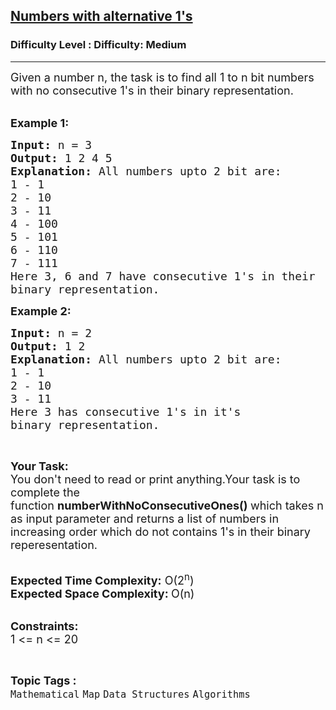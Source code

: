 <h2><a href="https://www.geeksforgeeks.org/problems/numbers-with-alternative-1s4819/1?page=13&difficulty=Medium&status=unsolved&sortBy=submissions">Numbers with alternative 1's</a></h2><h3>Difficulty Level : Difficulty: Medium</h3><hr><div class="problems_problem_content__Xm_eO"><p><span style="font-size:18px">Given a number n, the task is to find all 1 to n bit numbers with no consecutive 1's in their binary representation. </span><br>
&nbsp;</p>

<p><span style="font-size:18px"><strong>Example 1:</strong></span></p>

<pre><span style="font-size:18px"><strong>Input: </strong>n = 3
<strong>Output: </strong>1 2 4 5
<strong>Explanation: </strong>All numbers upto 2 bit are:
1 - 1
2 - 10
3 - 11
4 - 100
5 - 101
6 - 110
7 - 111
Here 3, 6 and 7 have consecutive 1's in their 
binary representation. </span>
</pre>

<p><span style="font-size:18px"><strong>Example 2:</strong></span></p>

<pre><span style="font-size:18px"><strong>Input: </strong>n = 2
<strong>Output: </strong>1 2 
<strong>Explanation: </strong>All numbers upto 2 bit are:
1 - 1
2 - 10
3 - 11
Here 3 has consecutive 1's in it's
binary representation.</span>
</pre>

<p>&nbsp;</p>

<p><span style="font-size:18px"><strong>Your Task:</strong><br>
You don't need to read or print anything.Your task is to complete the function&nbsp;<strong>numberWithNoConsecutiveOnes()&nbsp;</strong>which takes n as input parameter and returns a list of numbers in increasing order which do not contains 1's in their binary reperesentation.</span><br>
&nbsp;</p>

<p><span style="font-size:18px"><strong>Expected Time Complexity:</strong>&nbsp;O(2<sup>n</sup>)<br>
<strong>Expected Space Complexity:&nbsp;</strong>O(n)</span><br>
&nbsp;</p>

<p><span style="font-size:18px"><strong>Constraints:</strong><br>
1 &lt;= n &lt;= 20</span></p>
</div><br><p><span style=font-size:18px><strong>Topic Tags : </strong><br><code>Mathematical</code>&nbsp;<code>Map</code>&nbsp;<code>Data Structures</code>&nbsp;<code>Algorithms</code>&nbsp;